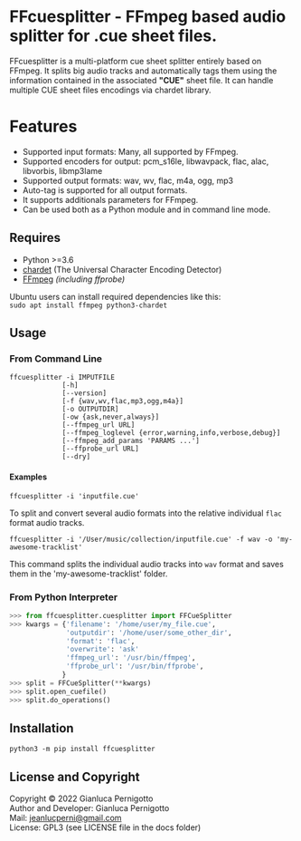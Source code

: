 # FFcuesplitter - FFmpeg based audio splitter for .cue sheet files.

FFcuesplitter is a multi-platform cue sheet splitter entirely based on FFmpeg.
It splits big audio tracks and automatically tags them using the information 
contained in the associated **"CUE"** sheet file. It can handle multiple CUE sheet 
files encodings via chardet library.    

# Features

- Supported input formats: Many, all supported by FFmpeg.
- Supported encoders for output: pcm_s16le, libwavpack, flac, alac, libvorbis, libmp3lame
- Supported output formats: wav, wv, flac, m4a, ogg, mp3
- Auto-tag is supported for all output formats.
- It supports additionals parameters for FFmpeg.
- Can be used both as a Python module and in command line mode.

## Requires

- Python >=3.6
- [chardet](https://pypi.org/project/chardet/) (The Universal Character Encoding Detector)
- [FFmpeg](https://ffmpeg.org/) *(including ffprobe)*

 
Ubuntu users can install required dependencies like this:   
`sudo apt install ffmpeg python3-chardet`   

## Usage

### From Command Line

```
ffcuesplitter -i IMPUTFILE
             [-h] 
             [--version] 
             [-f {wav,wv,flac,mp3,ogg,m4a}] 
             [-o OUTPUTDIR]
             [-ow {ask,never,always}] 
             [--ffmpeg_url URL]
             [--ffmpeg_loglevel {error,warning,info,verbose,debug}]
             [--ffmpeg_add_params 'PARAMS ...'] 
             [--ffprobe_url URL] 
             [--dry]

```

#### Examples

`ffcuesplitter -i 'inputfile.cue'`   

To split and convert several audio formats into the relative individual 
`flac` format audio tracks.    

`ffcuesplitter -i '/User/music/collection/inputfile.cue' -f wav -o 'my-awesome-tracklist'`   

This command splits the individual audio tracks into `wav` format 
and saves them in the 'my-awesome-tracklist' folder.   

### From Python Interpreter

```python
>>> from ffcuesplitter.cuesplitter import FFCueSplitter
>>> kwargs = {'filename': '/home/user/my_file.cue',
              'outputdir': '/home/user/some_other_dir',
              'format': 'flac',
              'overwrite': 'ask'
              'ffmpeg_url': '/usr/bin/ffmpeg',
              'ffprobe_url': '/usr/bin/ffprobe',
             }
>>> split = FFCueSplitter(**kwargs)
>>> split.open_cuefile()
>>> split.do_operations()
```

## Installation

`python3 -m pip install ffcuesplitter`

## License and Copyright

Copyright © 2022 Gianluca Pernigotto   
Author and Developer: Gianluca Pernigotto   
Mail: <jeanlucperni@gmail.com>   
License: GPL3 (see LICENSE file in the docs folder)


